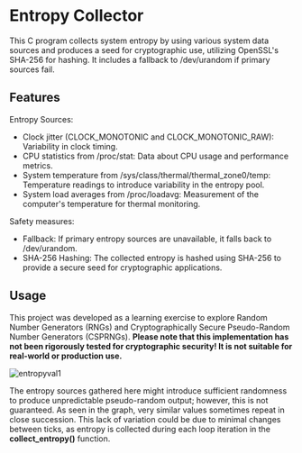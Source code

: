 
# Entropy Collector

This C program collects system entropy by using various system data sources and produces a seed for cryptographic use, utilizing OpenSSL's SHA-256 for hashing. It includes a fallback to /dev/urandom if primary sources fail.


## Features

Entropy Sources:

- Clock jitter (CLOCK_MONOTONIC and CLOCK_MONOTONIC_RAW): Variability in clock timing.
- CPU statistics from /proc/stat: Data about CPU usage and performance metrics.
- System temperature from /sys/class/thermal/thermal_zone0/temp: Temperature readings to introduce variability in the entropy pool.
- System load averages from /proc/loadavg: Measurement of the computer's temperature for thermal monitoring.

Safety measures:
 - Fallback: If primary entropy sources are unavailable, it falls back to /dev/urandom.
 - SHA-256 Hashing: The collected entropy is hashed using SHA-256 to provide a secure seed for cryptographic applications.


## Usage

This project was developed as a learning exercise to explore Random Number Generators (RNGs) and Cryptographically Secure Pseudo-Random Number Generators (CSPRNGs). **Please note that this implementation has not been rigorously tested for cryptographic security! It is not suitable for real-world or production use.**

![entropyval1](https://github.com/user-attachments/assets/92b901cd-c7d5-43c9-b2ed-df7a3707a4db)


The entropy sources gathered here might introduce sufficient randomness to produce unpredictable pseudo-random output; however, this is not guaranteed. As seen in the graph, very similar values sometimes repeat in close succession. This lack of variation could be due to minimal changes between ticks, as entropy is collected during each loop iteration in the **collect_entropy()** function.
